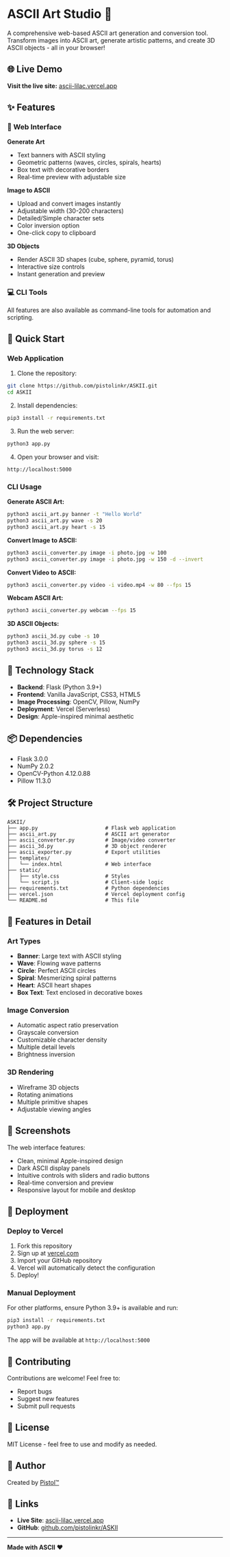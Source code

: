 # ASCII Art Studio 🎨

A comprehensive web-based ASCII art generation and conversion tool. Transform images into ASCII art, generate artistic patterns, and create 3D ASCII objects - all in your browser!

## 🌐 Live Demo

**Visit the live site:** [ascii-lilac.vercel.app](https://ascii-lilac.vercel.app)

## ✨ Features

### 🎯 Web Interface

**Generate Art**
- Text banners with ASCII styling
- Geometric patterns (waves, circles, spirals, hearts)
- Box text with decorative borders
- Real-time preview with adjustable size

**Image to ASCII**
- Upload and convert images instantly
- Adjustable width (30-200 characters)
- Detailed/Simple character sets
- Color inversion option
- One-click copy to clipboard

**3D Objects**
- Render ASCII 3D shapes (cube, sphere, pyramid, torus)
- Interactive size controls
- Instant generation and preview

### 💻 CLI Tools

All features are also available as command-line tools for automation and scripting.

## 🚀 Quick Start

### Web Application

1. Clone the repository:
```bash
git clone https://github.com/pistolinkr/ASKII.git
cd ASKII
```

2. Install dependencies:
```bash
pip3 install -r requirements.txt
```

3. Run the web server:
```bash
python3 app.py
```

4. Open your browser and visit:
```
http://localhost:5000
```

### CLI Usage

**Generate ASCII Art:**
```bash
python3 ascii_art.py banner -t "Hello World"
python3 ascii_art.py wave -s 20
python3 ascii_art.py heart -s 15
```

**Convert Image to ASCII:**
```bash
python3 ascii_converter.py image -i photo.jpg -w 100
python3 ascii_converter.py image -i photo.jpg -w 150 -d --invert
```

**Convert Video to ASCII:**
```bash
python3 ascii_converter.py video -i video.mp4 -w 80 --fps 15
```

**Webcam ASCII Art:**
```bash
python3 ascii_converter.py webcam --fps 15
```

**3D ASCII Objects:**
```bash
python3 ascii_3d.py cube -s 10
python3 ascii_3d.py sphere -s 15
python3 ascii_3d.py torus -s 12
```

## 🎨 Technology Stack

- **Backend**: Flask (Python 3.9+)
- **Frontend**: Vanilla JavaScript, CSS3, HTML5
- **Image Processing**: OpenCV, Pillow, NumPy
- **Deployment**: Vercel (Serverless)
- **Design**: Apple-inspired minimal aesthetic

## 📦 Dependencies

- Flask 3.0.0
- NumPy 2.0.2
- OpenCV-Python 4.12.0.88
- Pillow 11.3.0

## 🛠️ Project Structure

```
ASKII/
├── app.py                      # Flask web application
├── ascii_art.py                # ASCII art generator
├── ascii_converter.py          # Image/video converter
├── ascii_3d.py                 # 3D object renderer
├── ascii_exporter.py           # Export utilities
├── templates/
│   └── index.html              # Web interface
├── static/
│   ├── style.css               # Styles
│   └── script.js               # Client-side logic
├── requirements.txt            # Python dependencies
├── vercel.json                 # Vercel deployment config
└── README.md                   # This file
```

## 🌟 Features in Detail

### Art Types

- **Banner**: Large text with ASCII styling
- **Wave**: Flowing wave patterns
- **Circle**: Perfect ASCII circles
- **Spiral**: Mesmerizing spiral patterns
- **Heart**: ASCII heart shapes
- **Box Text**: Text enclosed in decorative boxes

### Image Conversion

- Automatic aspect ratio preservation
- Grayscale conversion
- Customizable character density
- Multiple detail levels
- Brightness inversion

### 3D Rendering

- Wireframe 3D objects
- Rotating animations
- Multiple primitive shapes
- Adjustable viewing angles

## 📸 Screenshots

The web interface features:
- Clean, minimal Apple-inspired design
- Dark ASCII display panels
- Intuitive controls with sliders and radio buttons
- Real-time conversion and preview
- Responsive layout for mobile and desktop

## 🚢 Deployment

### Deploy to Vercel

1. Fork this repository
2. Sign up at [vercel.com](https://vercel.com)
3. Import your GitHub repository
4. Vercel will automatically detect the configuration
5. Deploy!

### Manual Deployment

For other platforms, ensure Python 3.9+ is available and run:

```bash
pip3 install -r requirements.txt
python3 app.py
```

The app will be available at `http://localhost:5000`

## 🤝 Contributing

Contributions are welcome! Feel free to:
- Report bugs
- Suggest new features
- Submit pull requests

## 📄 License

MIT License - feel free to use and modify as needed.

## 👤 Author

Created by [Pistol™](https://github.com/pistolinkr)

## 🔗 Links

- **Live Site**: [ascii-lilac.vercel.app](https://ascii-lilac.vercel.app)
- **GitHub**: [github.com/pistolinkr/ASKII](https://github.com/pistolinkr/ASKII)

---

**Made with ASCII** ❤️
